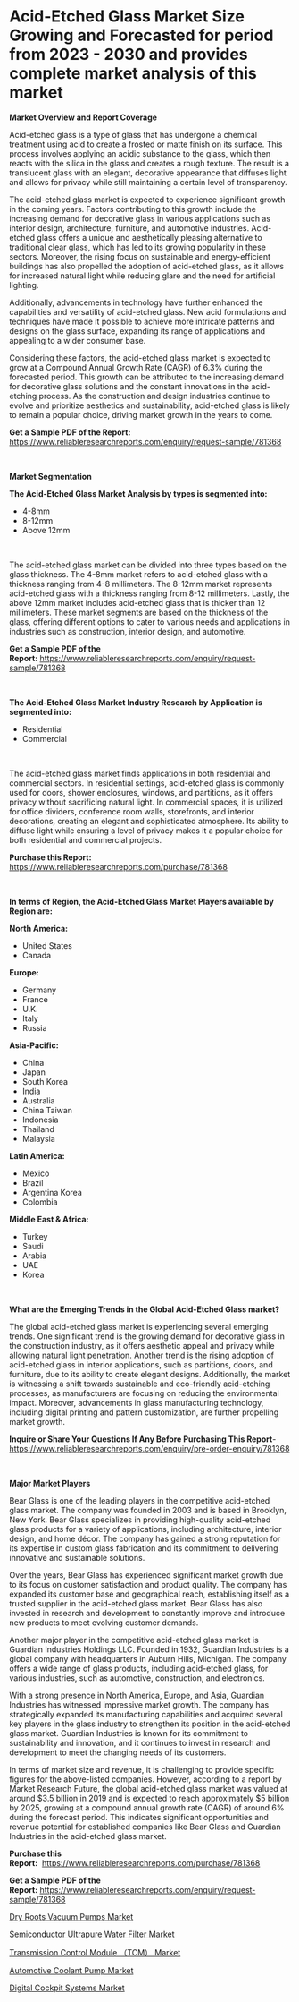 <p><h1>Acid-Etched Glass Market Size Growing and Forecasted for period from 2023 - 2030 and provides complete market analysis of this market</h1></p><p><strong>Market Overview and Report Coverage</strong></p>
<p><p>Acid-etched glass is a type of glass that has undergone a chemical treatment using acid to create a frosted or matte finish on its surface. This process involves applying an acidic substance to the glass, which then reacts with the silica in the glass and creates a rough texture. The result is a translucent glass with an elegant, decorative appearance that diffuses light and allows for privacy while still maintaining a certain level of transparency.</p><p>The acid-etched glass market is expected to experience significant growth in the coming years. Factors contributing to this growth include the increasing demand for decorative glass in various applications such as interior design, architecture, furniture, and automotive industries. Acid-etched glass offers a unique and aesthetically pleasing alternative to traditional clear glass, which has led to its growing popularity in these sectors. Moreover, the rising focus on sustainable and energy-efficient buildings has also propelled the adoption of acid-etched glass, as it allows for increased natural light while reducing glare and the need for artificial lighting.</p><p>Additionally, advancements in technology have further enhanced the capabilities and versatility of acid-etched glass. New acid formulations and techniques have made it possible to achieve more intricate patterns and designs on the glass surface, expanding its range of applications and appealing to a wider consumer base.</p><p>Considering these factors, the acid-etched glass market is expected to grow at a Compound Annual Growth Rate (CAGR) of 6.3% during the forecasted period. This growth can be attributed to the increasing demand for decorative glass solutions and the constant innovations in the acid-etching process. As the construction and design industries continue to evolve and prioritize aesthetics and sustainability, acid-etched glass is likely to remain a popular choice, driving market growth in the years to come.</p></p>
<p><strong>Get a Sample PDF of the Report:</strong> <a href="https://www.reliableresearchreports.com/enquiry/request-sample/781368">https://www.reliableresearchreports.com/enquiry/request-sample/781368</a></p>
<p>&nbsp;</p>
<p><strong>Market Segmentation</strong></p>
<p><strong>The Acid-Etched Glass Market Analysis by types is segmented into:</strong></p>
<p><ul><li>4-8mm</li><li>8-12mm</li><li>Above 12mm</li></ul></p>
<p>&nbsp;</p>
<p><p>The acid-etched glass market can be divided into three types based on the glass thickness. The 4-8mm market refers to acid-etched glass with a thickness ranging from 4-8 millimeters. The 8-12mm market represents acid-etched glass with a thickness ranging from 8-12 millimeters. Lastly, the above 12mm market includes acid-etched glass that is thicker than 12 millimeters. These market segments are based on the thickness of the glass, offering different options to cater to various needs and applications in industries such as construction, interior design, and automotive.</p></p>
<p><strong>Get a Sample PDF of the Report:</strong>&nbsp;<a href="https://www.reliableresearchreports.com/enquiry/request-sample/781368">https://www.reliableresearchreports.com/enquiry/request-sample/781368</a></p>
<p>&nbsp;</p>
<p><strong>The Acid-Etched Glass Market Industry Research by Application is segmented into:</strong></p>
<p><ul><li>Residential</li><li>Commercial</li></ul></p>
<p>&nbsp;</p>
<p><p>The acid-etched glass market finds applications in both residential and commercial sectors. In residential settings, acid-etched glass is commonly used for doors, shower enclosures, windows, and partitions, as it offers privacy without sacrificing natural light. In commercial spaces, it is utilized for office dividers, conference room walls, storefronts, and interior decorations, creating an elegant and sophisticated atmosphere. Its ability to diffuse light while ensuring a level of privacy makes it a popular choice for both residential and commercial projects.</p></p>
<p><strong>Purchase this Report:</strong>&nbsp; <a href="https://www.reliableresearchreports.com/purchase/781368">https://www.reliableresearchreports.com/purchase/781368</a></p>
<p>&nbsp;</p>
<p><strong>In terms of Region, the Acid-Etched Glass Market Players available by Region are:</strong></p>
<p>
    <p> <strong> North America: </strong>
        <ul>
            <li>United States</li>
            <li>Canada</li>
        </ul>
        </p> 
    <p> <strong> Europe: </strong>
        <ul>
            <li>Germany</li>
            <li>France</li>
            <li>U.K.</li>
            <li>Italy</li>
            <li>Russia</li>
        </ul>
        </p> 
    <p> <strong> Asia-Pacific: </strong>
        <ul>
            <li>China</li>
            <li>Japan</li>
            <li>South Korea</li>
            <li>India</li>
            <li>Australia</li>
            <li>China Taiwan</li>
            <li>Indonesia</li>
            <li>Thailand</li>
            <li>Malaysia</li>
        </ul>
        </p> 
    <p> <strong> Latin America: </strong>
        <ul>
            <li>Mexico</li>
            <li>Brazil</li>
            <li>Argentina Korea</li>
            <li>Colombia</li>
        </ul>
        </p> 
    <p> <strong> Middle East & Africa: </strong>
        <ul>
            <li>Turkey</li>
            <li>Saudi</li>
            <li>Arabia</li>
            <li>UAE</li>
            <li>Korea</li>
        </ul>
    </p>
    </p>
<p>&nbsp;</p>
<p><strong>What are the Emerging Trends in the Global Acid-Etched Glass market?</strong></p>
<p><p>The global acid-etched glass market is experiencing several emerging trends. One significant trend is the growing demand for decorative glass in the construction industry, as it offers aesthetic appeal and privacy while allowing natural light penetration. Another trend is the rising adoption of acid-etched glass in interior applications, such as partitions, doors, and furniture, due to its ability to create elegant designs. Additionally, the market is witnessing a shift towards sustainable and eco-friendly acid-etching processes, as manufacturers are focusing on reducing the environmental impact. Moreover, advancements in glass manufacturing technology, including digital printing and pattern customization, are further propelling market growth.</p></p>
<p><strong>Inquire or Share Your Questions If Any Before Purchasing This Report</strong>- <a href="https://www.reliableresearchreports.com/enquiry/pre-order-enquiry/781368">https://www.reliableresearchreports.com/enquiry/pre-order-enquiry/781368</a></p>
<p>&nbsp;</p>
<p><strong>Major Market Players</strong></p>
<p><p>Bear Glass is one of the leading players in the competitive acid-etched glass market. The company was founded in 2003 and is based in Brooklyn, New York. Bear Glass specializes in providing high-quality acid-etched glass products for a variety of applications, including architecture, interior design, and home décor. The company has gained a strong reputation for its expertise in custom glass fabrication and its commitment to delivering innovative and sustainable solutions.</p><p>Over the years, Bear Glass has experienced significant market growth due to its focus on customer satisfaction and product quality. The company has expanded its customer base and geographical reach, establishing itself as a trusted supplier in the acid-etched glass market. Bear Glass has also invested in research and development to constantly improve and introduce new products to meet evolving customer demands.</p><p>Another major player in the competitive acid-etched glass market is Guardian Industries Holdings LLC. Founded in 1932, Guardian Industries is a global company with headquarters in Auburn Hills, Michigan. The company offers a wide range of glass products, including acid-etched glass, for various industries, such as automotive, construction, and electronics.</p><p>With a strong presence in North America, Europe, and Asia, Guardian Industries has witnessed impressive market growth. The company has strategically expanded its manufacturing capabilities and acquired several key players in the glass industry to strengthen its position in the acid-etched glass market. Guardian Industries is known for its commitment to sustainability and innovation, and it continues to invest in research and development to meet the changing needs of its customers.</p><p>In terms of market size and revenue, it is challenging to provide specific figures for the above-listed companies. However, according to a report by Market Research Future, the global acid-etched glass market was valued at around $3.5 billion in 2019 and is expected to reach approximately $5 billion by 2025, growing at a compound annual growth rate (CAGR) of around 6% during the forecast period. This indicates significant opportunities and revenue potential for established companies like Bear Glass and Guardian Industries in the acid-etched glass market.</p></p>
<p><strong>Purchase this Report:</strong>&nbsp;&nbsp;<a href="https://www.reliableresearchreports.com/purchase/781368">https://www.reliableresearchreports.com/purchase/781368</a></p>
<p></p>
<p><strong>Get a Sample PDF of the Report:</strong>&nbsp;<a href="https://www.reliableresearchreports.com/enquiry/request-sample/781368">https://www.reliableresearchreports.com/enquiry/request-sample/781368</a></p>
<p><p><a href="https://medium.com/@lylaberge1964/dry-roots-vacuum-pumps-market-research-report-its-history-and-forecast-2023-to-2030-0fe7e37b8150">Dry Roots Vacuum Pumps Market</a></p><p><a href="https://medium.com/@ikeschumm/semiconductor-ultrapure-water-filter-market-analysis-and-sze-forecasted-for-period-from-2023-to-8d996d1df7c7">Semiconductor Ultrapure Water Filter Market</a></p><p><a href="https://www.linkedin.com/pulse/decoding-transmission-control-module-tcm-market-deep-dive-latest/">Transmission Control Module （TCM） Market</a></p><p><a href="https://www.linkedin.com/pulse/decoding-automotive-coolant-pump-market-deep-dive-latest/">Automotive Coolant Pump Market</a></p><p><a href="https://www.linkedin.com/pulse/digital-cockpit-systems-market-size-growth-forecast-from/">Digital Cockpit Systems Market</a></p></p>